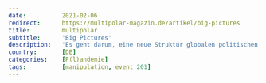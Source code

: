```yaml
---
date:          2021-02-06
redirect:      https://multipolar-magazin.de/artikel/big-pictures
title:         multipolar
subtitle:      'Big Pictures'
description:   'Es geht darum, eine neue Struktur globalen politischen Handelns einzurichten'
country:       [DE]
categories:    [P(l)andemie]
tags:          [manipulation, event 201]
---
```

